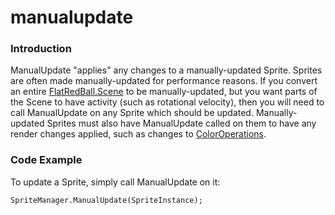 # manualupdate

### Introduction

ManualUpdate "applies" any changes to a manually-updated Sprite. Sprites are often made manually-updated for performance reasons. If you convert an entire [FlatRedBall.Scene](../../../../frb/docs/index.php) to be manually-updated, but you want parts of the Scene to have activity (such as rotational velocity), then you will need to call ManualUpdate on any Sprite which should be updated. Manually-updated Sprites must also have ManualUpdate called on them to have any render changes applied, such as changes to [ColorOperations](../../../../frb/docs/index.php).

### Code Example

To update a Sprite, simply call ManualUpdate on it:

```
SpriteManager.ManualUpdate(SpriteInstance);
```
